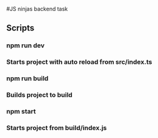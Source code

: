 #JS ninjas backend task

<h2>Scripts</h2>
<h3>npm run dev<h3>
<p>Starts project with auto reload from src/index.ts</p>
<h3>npm run build<h3>
<p>Builds project to build</p>
<h3>npm start<h3>
<p>Starts project from build/index.js</p>
